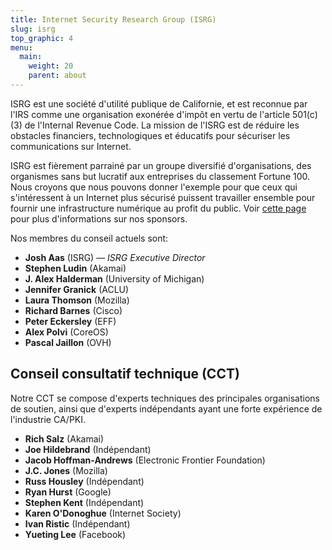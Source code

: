 ```yaml
---
title: Internet Security Research Group (ISRG)
slug: isrg
top_graphic: 4
menu:
  main:
    weight: 20
    parent: about
---
```

ISRG est une société d'utilité publique de Californie, et est reconnue par l'IRS comme une organisation exonérée d'impôt en vertu de l'article 501\(c\)(3) de l'Internal Revenue Code. La mission de l'ISRG est de réduire les obstacles financiers, technologiques et éducatifs pour sécuriser les communications sur Internet.

ISRG est fièrement parrainé par un groupe diversifié d'organisations, des organismes sans but lucratif aux entreprises du classement Fortune 100. Nous croyons que nous pouvons donner l'exemple pour que ceux qui s'intéressent à un Internet plus sécurisé puissent travailler ensemble pour fournir une infrastructure numérique au profit du public. Voir [cette page](/fr/sponsors/) pour plus d'informations sur nos sponsors.

Nos membres du conseil actuels sont:

* <strong>Josh Aas</strong> (ISRG) &mdash; <i>ISRG Executive Director</i>
* <strong>Stephen Ludin</strong> (Akamai)
* <strong>J. Alex Halderman</strong> (University of Michigan)
* <strong>Jennifer Granick</strong> (ACLU)
* <strong>Laura Thomson</strong> (Mozilla)
* <strong>Richard Barnes</strong> (Cisco)
* <strong>Peter Eckersley</strong> (EFF)
* <strong>Alex Polvi</strong> (CoreOS)
* <strong>Pascal Jaillon</strong> (OVH)

## Conseil consultatif technique (CCT)

Notre CCT se compose d'experts techniques des principales organisations de soutien, ainsi que d'experts indépendants ayant une forte expérience de l'industrie CA/PKI.

* <strong>Rich Salz</strong> (Akamai)
* <strong>Joe Hildebrand</strong> (Indépendant)
* <strong>Jacob Hoffman-Andrews</strong> (Electronic Frontier Foundation)
* <strong>J.C. Jones</strong> (Mozilla)
* <strong>Russ Housley</strong> (Indépendant)
* <strong>Ryan Hurst</strong> (Google)
* <strong>Stephen Kent</strong> (Indépendant)
* <strong>Karen O'Donoghue</strong> (Internet Society)
* <strong>Ivan Ristic</strong> (Indépendant)
* <strong>Yueting Lee</strong> (Facebook)
